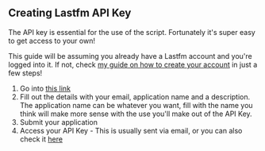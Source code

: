 ## Creating Lastfm API Key

The API key is essential for the use of the script. Fortunately it's super easy to get access to your own!

This guide will be assuming you already have a Lastfm account and you're logged into it. If not, check [my guide on how to create your account](create_Lastfm_account.md) in just a few steps!

1. Go into [this link](https://www.last.fm/api/account/create)
2. Fill out the details with your email, application name and a description. The application name can be whatever you want, fill with the name you think will make more sense with the use you'll make out of the API Key.
3. Submit your application
4. Access your API Key - This is usually sent via email, or you can also check it [here](https://www.last.fm/api/accounts)